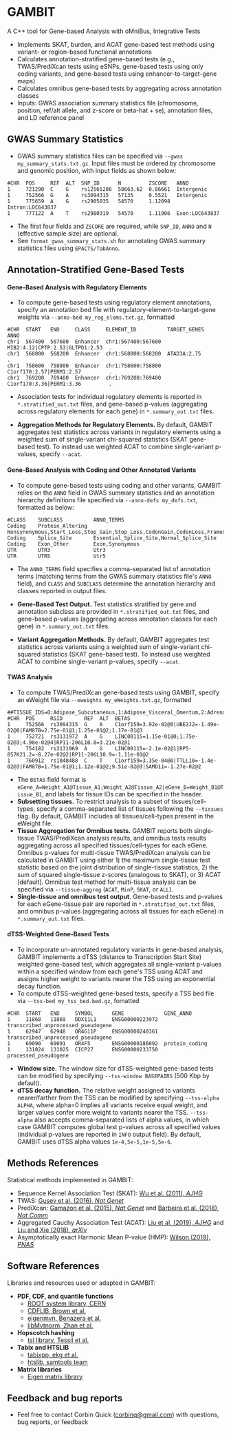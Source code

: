 # GAMBIT

A C++ tool for Gene-based Analysis with oMniBus, Integrative Tests

- Implements SKAT, burden, and ACAT gene-based test methods using variant- or region-based functional annotations
- Calculates annotation-stratified gene-based tests (e.g., TWAS/PrediXcan tests using eSNPs, gene-based tests using only coding variants, and gene-based tests using enhancer-to-target-gene maps)
- Calculates omnibus gene-based tests by aggregating across annotation classes
- Inputs: GWAS association summary statistics file (chromosome, position, ref/alt allele, and z-score or beta-hat + se), annotation files, and LD reference panel


## GWAS Summary Statistics

- GWAS summary statistics files can be specified via `--gwas my_summary_stats.txt.gz`. Input files must be ordered by chromosome and genomic position, with input fields as shown below:

```
#CHR  POS     REF  ALT  SNP_ID      N         ZSCORE   ANNO
1     721290  C    G    rs12565286  58663.62  0.86661  Intergenic
1     752566  G    A    rs3094315   57135     0.5521   Intergenic
1     775659  A    G    rs2905035   54570     1.12098  Intron:LOC643837
1     777122  A    T    rs2980319   54570     1.11906  Exon:LOC643837
```

- The first four fields and `ZSCORE` are required, while `SNP_ID`, `ANNO` and `N` (effective sample size) are optional. 
- See `format_gwas_summary_stats.sh` for annotating GWAS summary statistics files using `EPACTS/TabAnno`.

## Annotation-Stratified Gene-Based Tests

#### Gene-Based Analysis with Regulatory Elements
- To compute gene-based tests using regulatory element annotations, specify an annotation bed file with regulatory-element-to-target-gene weights via `--anno-bed my_reg_elems.txt.gz`, formatted

```
#CHR  START   END     CLASS     ELEMENT_ID          TARGET_GENES                     ANNO
chr1  567400  567600  Enhancer  chr1:567400:567600  MIB2:4.12|CPTP:2.53|GLTPD1:2.53  .
chr1  568000  568200  Enhancer  chr1:568000:568200  ATAD3A:2.75                      .
chr1  758600  758800  Enhancer  chr1:758600:758800  C1orf170:2.57|PERM1:2.57         .
chr1  769200  769400  Enhancer  chr1:769200:769400  C1orf170:3.36|PERM1:3.36         .
```

- Association tests for individual regulatory elements is reported in `*.stratified_out.txt` files, and gene-based p-values (aggregating across regulatory elements for each gene) in `*.summary_out.txt` files.

- **Aggregation Methods for Regulatory Elements.** By default, GAMBIT aggregates test statistics across variants in regulatory elements using a weighted sum of single-variant chi-squared statistics (SKAT gene-based test).  To instead use weighted ACAT to combine single-variant p-values, specify `--acat`.

#### Gene-Based Analysis with Coding and Other Annotated Variants 

- To compute gene-based tests using coding and other variants, GAMBIT relies on the `ANNO` field in GWAS summary statistics and an annotation hierarchy definitions file specified via `--anno-defs my_defs.txt`, formatted as below:

```
#CLASS    SUBCLASS          ANNO_TERMS
Coding    Protein_Altering  Nonsynonymous,Start_Loss,Stop_Gain,Stop_Loss,CodonGain,CodonLoss,Frameshift
Coding    Splice_Site       Essential_Splice_Site,Normal_Splice_Site
Coding    Exon_Other        Exon,Synonymous
UTR       UTR3              Utr3
UTR       UTR5              Utr5
```

- The `ANNO_TERMS` field specifies a comma-separated list of annotation terms (matching terms from the GWAS summary statistics file's `ANNO` field), and `CLASS` and `SUBCLASS` determine the annotation hierarchy and classes reported in output files. 

- **Gene-Based Test Output.** Test statistics stratified by gene and annotation subclass are provided in `*.stratified_out.txt` files, and gene-based p-values (aggregating across annotation classes for each gene) in `*.summary_out.txt` files.

- **Variant Aggregation Methods.** By default, GAMBIT aggregates test statistics across variants using a weighted sum of single-variant chi-squared statistics (SKAT gene-based test).  To instead use weighted ACAT to combine single-variant p-values, specify `--acat`.

#### TWAS Analysis
- To compute TWAS/PrediXcan gene-based tests using GAMBIT, specify an eWeight file via `--eweights my_eWeights.txt.gz`, formatted

```
##TISSUE_IDS=0:Adipose_Subcutaneous,1:Adipose_Visceral_Omentum,2:Adrenal_Gland,3:Artery_Aorta
#CHR  POS     RSID       REF  ALT  BETAS
1     752566  rs3094315  G    A    C1orf159=3.92e-02@0|UBE2J2=-1.49e-02@0|FAM87B=2.75e-01@1;1.25e-01@2;1.17e-01@3
1     752721  rs3131972  A    G    LINC00115=1.15e-01@0;1.75e-02@3;4.90e-02@4|RP11-206L10.8=3.21e-02@1
1     754182  rs3131969  A    G    LINC00115=-2.1e-02@1|RP5-857K21.2=-8.27e-02@2|RP11-206L10.9=-1.11e-01@2
1     760912  rs1048488  C    T    C1orf159=3.35e-04@0|TTLL10=-1.4e-02@3|FAM87B=1.75e-01@1;1.12e-01@2;9.51e-02@3|SAMD11=-1.27e-02@2
```

- The `BETAS` field format is `eGene_A=Weight_A1@Tissue_A1;Weight_A2@Tissue_A2|eGene_B=Weight_B1@Tissue_B1`, and labels for tissue IDs can be specified in the header. 
- **Subsetting tissues.** To restrict analysis to a subset of tissues/cell-types, specify a comma-separated list of tissues following the `--tissues` flag. By default, GAMBIT includes all tissues/cell-types present in the eWeight file. 
- **Tissue Aggregation for Omnibus tests.** GAMBIT reports both single-tissue TWAS/PrediXcan analysis results, and omnibus tests results aggregating across all specified tissues/cell-types for each eGene. Omnibus p-values for multi-tissue TWAS/PrediXcan analysis can be calculated in GAMBIT using either 1) the maximum single-tissue test statistic based on the joint distribution of single-tissue statistics, 2) the sum of squared single-tissue z-scores (analogous to SKAT), or 3) ACAT [default]. Omnibus test method for multi-tissue analysis can be specified via `--tissue-aggreg` (`ACAT`, `MinP`, `SKAT`, or `ALL`).
- **Single-tissue and omnibus test output.** Gene-based tests and p-values for each eGene-tissue pair are reported in `*.stratified_out.txt` files, and omnibus p-values (aggregating across all tissues for each eGene) in `*.summary_out.txt` files.

#### dTSS-Weighted Gene-Based Tests
- To incorporate un-annotated regulatory variants in gene-based analysis, GAMBIT implements a dTSS (distance to Transcription Start Site) weighted gene-based test, which aggregates all single-variant p-values within a specified window from each gene's TSS using ACAT and assigns higher weight to variants nearer the TSS using an exponential decay function. 
- To compute dTSS-weighted gene-based tests, specify a TSS bed file via `--tss-bed my_tss_bed.bed.gz`, fomatted 

```
#CHR  START   END     SYMBOL      GENE             GENE_ANNO
1     11868   11869   DDX11L1     ENSG00000223972  transcribed_unprocessed_pseudogene
1     62947   62948   OR4G11P     ENSG00000240361  transcribed_unprocessed_pseudogene
1     69090   69091   OR4F5       ENSG00000186092  protein_coding
1     131024  131025  CICP27      ENSG00000233750  processed_pseudogene
```

- **Window size.** The window size for dTSS-weighted gene-based tests can be modified by specifying `--tss-window BASEPAIRS` (500 Kbp by default).
- **dTSS decay function.** The relative weight assigned to variants nearer/farther from the TSS can be modified by specifying `--tss-alpha ALPHA`, where alpha=0 implies all variants receive equal weight, and larger values confer more weight to variants nearer the TSS. `--tss-alpha` also accepts comma-separated lists of alpha values, in which case GAMBIT computes global test p-values across all specified values (individual p-values are reported in `INFO` output field). By default, GAMBIT uses dTSS alpha values `1e-4,5e-5,1e-5,5e-6`. 

## Methods References

Statistical methods implemented in GAMBIT:
- Sequence Kernel Association Test (SKAT): [Wu et al. (2011), *AJHG*](https://doi.org/10.1016/j.ajhg.2011.05.029)
- TWAS: [Gusev et al. (2016), *Nat Genet*](https://www.nature.com/articles/ng.3506)
- PrediXcan: [Gamazon et al. (2015), *Nat Genet*](https://www.nature.com/articles/ng.3367) and [Barbeira et al. (2018), *Nat Comm*](https://www.nature.com/articles/s41467-018-03621-1)
- Aggregated Cauchy Association Test (ACAT): [Liu et al. (2019), *AJHG*](https://doi.org/10.1016/j.ajhg.2019.01.002) and [Liu and Xie (2018), *arXiv*](https://arxiv.org/abs/1808.09011)
- Asymptotically exact Harmonic Mean P-value (HMP): [Wilson (2019), *PNAS*](https://doi.org/10.1073/pnas.1814092116)

## Software References

Libraries and resources used or adapted in GAMBIT:
- **PDF, CDF, and quantile functions** 
  - [ROOT system library, CERN](https://root.cern.ch/)
  - [CDFLIB, Brown et al.](https://people.sc.fsu.edu/~jburkardt/cpp_src/cdflib/cdflib.html)
  - [eigenmvn, Benazera et al.](https://github.com/beniz/eigenmvn)
  - [libMvtnorm, Zhan et al.](https://github.com/zhanxw/libMvtnorm)
- **Hopscotch hashing** 
  - [tsl library, Tessil et al.](https://github.com/Tessil/hopscotch-map)
- **Tabix and HTSLIB**
  - [tabixpp, ekg et al.](https://github.com/ekg/tabixpp)
  - [htslib, samtools team](https://github.com/samtools/htslib)
- **Matrix libraries** 
  - [Eigen matrix library](http://eigen.tuxfamily.org)

## Feedback and bug reports

- Feel free to contact Corbin Quick (corbinq@gmail.com) with questions, bug reports, or feedback


